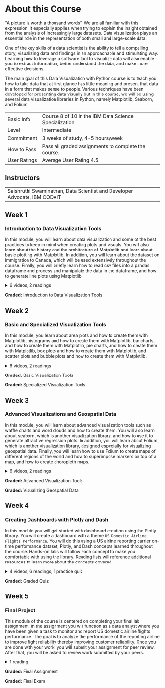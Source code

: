 # **About this Course**

"A picture is worth a thousand words". We are all familiar with this expression. It especially applies when trying to explain the insight obtained from the analysis of increasingly large datasets. Data visualization plays an essential role in the representation of both small and large-scale data.

One of the key skills of a data scientist is the ability to tell a compelling story, visualizing data and findings in an approachable and stimulating way. Learning how to leverage a software tool to visualize data will also enable you to extract information, better understand the data, and make more effective decisions.

The main goal of this Data Visualization with Python course is to teach you how to take data that at first glance has little meaning and present that data in a form that makes sense to people. Various techniques have been developed for presenting data visually but in this course, we will be using several data visualization libraries in Python, namely Matplotlib, Seaborn, and Folium.

|             |                                                       |
|-------------|-------------------------------------------------------|
|Basic Info   |Course 8 of 10 in the IBM Data Science Specialization  |
|Level        |Intermediate                                           |
|Commitment   |3 weeks of study, 4-5 hours/week                       |
|How to Pass  |Pass all graded assignments to complete the course.    |
|User Ratings |Average User Rating 4.5

## Instructors
|                                                        |  
|--------------------------------------------------------|
|Saishruthi Swaminathan, Data Scientist and Developer Advocate, IBM CODAIT | 

## Week 1

### Introduction to Data Visualization Tools

In this module, you will learn about data visualization and some of the best practices to keep in mind when creating plots and visuals. You will also learn about the history and the architecture of Matplotlib and learn about basic plotting with Matplotlib. In addition, you will learn about the dataset on immigration to Canada, which will be used extensively throughout the course. Finally, you will briefly learn how to read csv files into a pandas dataframe and process and manipulate the data in the dataframe, and how to generate line plots using Matplotlib.

<details>
<summary>6 videos, 2 readings</summary>

  
1. **Reading:** Syllabus
2. [Video: Welcome](https://www.coursera.org/lecture/python-for-data-visualization/welcome-QAODs)
3. **Video:** Introduction to Data Visualization
4. **Video:** Introduction to Matplotlib
5. **Video:** Basic Plotting with Matplotlib
6. **Video:** Dataset on Immigration to Canada
7. **Video:** Line Plots
8. **LTI Item:** Introduction to Matplotlib and Line Plots
9. **Reading:** [Optional] Download Jupyter Notebook

</details>

**Graded:** Introduction to Data Visualization Tools

## Week 2

### Basic and Specialized Visualization Tools

In this module, you learn about area plots and how to create them with Matplotlib, histograms and how to create them with Matplotlib, bar charts, and how to create them with Matplotlib, pie charts, and how to create them with Matplotlib, box plots and how to create them with Matplotlib, and scatter plots and bubble plots and how to create them with Matplotlib.

<details>
<summary>6 videos, 2 readings</summary>

1. **[Video:** Area Plots](https://www.coursera.org/lecture/python-for-data-visualization/area-plots-qfO3z)
2. **Video:** Histograms
3. **Video:** Bar Charts
4. **LTI Item:** Basic Visualization Tools
5. **Reading:** [Optional] Download JupyterNotebook
6. **Video:** Pie Charts
7. **Video:** Box Plots
8. **Video:** Scatter Plots
9. **LTI Item:** Specialized Visualization Tools
10. **Reading:** [Optional] Download Jupyter Notebook
</details>

**Graded:** Basic Visualization Tools

**Graded:** Specialized Visualization Tools

## Week 3

### Advanced Visualizations and Geospatial Data

In this module, you will learn about advanced visualization tools such as waffle charts and word clouds and how to create them. You will also learn about seaborn, which is another visualization library, and how to use it to generate attractive regression plots. In addition, you will learn about Folium, which is another visualization library, designed especially for visualizing geospatial data. Finally, you will learn how to use Folium to create maps of different regions of the world and how to superimpose markers on top of a map, and how to create choropleth maps.

<details>
<summary>6 videos, 2 readings</summary>

1. **[Video:** Waffle Charts](https://www.coursera.org/lecture/python-for-data-visualization/waffle-charts-rxnrk)
2. **Video:** Word Clouds
3. **Video:** Seaborn and Regression Plots
4. **LTI Item:** Advanced Visualization Tools
5. **Reading:** [Optional] Download Jupyter Notebook
6. **Video:** Introduction to Folium
7. **Video:** Maps with Markers
8. **Video:** Choropleth Maps
9. **LTI Item:** Creating Maps and Visualizing Geospatial Data
10. **Reading:** [Optional] Download Jupyter Notebook

</details>

**Graded:** Advanced Visualization Tools

**Graded:** Visualizing Geospatial Data

## Week 4

### Creating Dashboards with Plotly and Dash

In this module you will get started with dashboard creation using the Plotly library. You will create a dashboard with a theme `US Domestic Airline Flights Performance`. You will do this using a US airline reporting carrier on-time performance dataset, Plotly, and Dash concepts learned throughout the course. Hands-on labs will follow each concept to make you comfortable with using the library. Reading lists will reference additional resources to learn more about the concepts covered.

<details>
<summary>4 videos, 6 readings, 1 practice quiz</summary>

1. **Reading:** Module Overview and Learning Objectives
2. **[Video:** Dashboarding Overview](https://www.coursera.org/lecture/python-for-data-visualization/dashboarding-overview-s9l7v)
3. **Reading:** Additional Resources for Dashboards
4. **Video:** Introduction to Plotly
5. **Reading:** Additional Resources for Plotly
6. **LTI Item:** Plotly basics: scatter, line, bar, bubble, histogram, pie, sunburst
7. **Video:** Introduction to Dash
8. **Ungraded Plugin:** Theia Labs Overview
9. **LTI Item:** Dash basics: HTML and core components
10. **Reading:** Additional Resources for Dash
11. **Video:** Make dashboards interactive
12. **Reading:** Additional Resources for Interactive Dashboards
13. **LTI Item:** Add interactivity: user input and callbacks
14. **LTI Item:** Flight Delay Time Statistics Dashboard
15. **Reading:** Lesson Summary
16. **Practice Quiz:** Practice Quiz
    
</details>

**Graded:** Graded Quiz

## Week 5

### Final Project

This module of the course is centered on completing your final lab assignment. In the assignment you will function as a data analyst where you have been given a task to monitor and report US domestic airline flights performance. The goal is to analyze the performance of the reporting airline to improve fight reliability thereby improving customer reliability. Once you are done with your work, you will submit your assignment for peer review. After that, you will be asked to review work submitted by your peers.

<details>
<summary>1 reading</summary>

    1. **LTI Item:** Practice Assignment
    2. **LTI Item:** Final Assignment
    3. **Reading:** IBM Digital Badge

</details>

**Graded:** Final Assignment

**Graded:** Final Exam